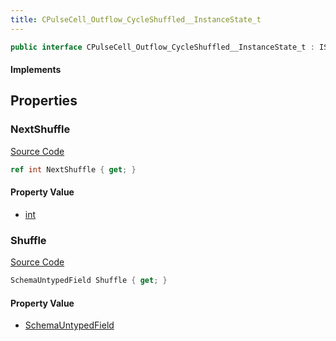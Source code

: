 ```yaml
---
title: CPulseCell_Outflow_CycleShuffled__InstanceState_t
---
```


```csharp
public interface CPulseCell_Outflow_CycleShuffled__InstanceState_t : ISchemaClass<CPulseCell_Outflow_CycleShuffled__InstanceState_t>, ISchemaField, ISchemaClass, INativeHandle
```

#### Implements

## Properties

### NextShuffle

[Source Code](https://github.com/swiftly-solution/swiftlys2/blob/main/managed/src/SwiftlyS2.Generated/Schemas/Interfaces/CPulseCell_Outflow_CycleShuffled__InstanceState_t.cs#L20)

```csharp
ref int NextShuffle { get; }
```

#### Property Value

- [int](https://learn.microsoft.com/dotnet/api/system.int32)

### Shuffle

[Source Code](https://github.com/swiftly-solution/swiftlys2/blob/main/managed/src/SwiftlyS2.Generated/Schemas/Interfaces/CPulseCell_Outflow_CycleShuffled__InstanceState_t.cs#L18)

```csharp
SchemaUntypedField Shuffle { get; }
```

#### Property Value

- [SchemaUntypedField](/docs/api/shared/schemas/schemauntypedfield)

